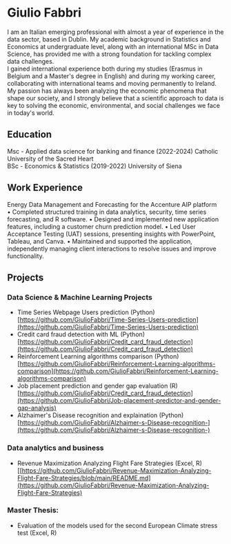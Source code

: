 # Giulio Fabbri

I am an Italian emerging professional with almost a year of experience in the data sector, based in Dublin. My academic background in Statistics and Economics at undergraduate level, along with an international MSc in Data Science, has provided me with a strong foundation for tackling complex data challenges.  
I gained international experience both during my studies (Erasmus in Belgium and a Master's degree in English) and during my working career, collaborating with international teams and moving permanently to Ireland.   
My passion has always been analyzing the economic phenomena that shape our society, and I strongly believe that a scientific approach to data is key to solving the economic, environmental, and social challenges we face in today's world.   

## Education
Msc - Applied data science for banking and finance (2022-2024) Catholic University of the Sacred Heart  
BSc - Economics & Statistics (2019-2022) University of Siena

## Work Experience
Energy Data Management and Forecasting for the Accenture AIP platform  
•	Completed structured training in data analytics, security, time series forecasting, and R software.
•	Designed and implemented new application features, including a customer churn prediction model.
•	Led User Acceptance Testing (UAT) sessions, presenting insights with PowerPoint, Tableau, and Canva.
•	Maintained and supported the application, independently managing client interactions to resolve issues and improve functionality.


## Projects
### Data Science & Machine Learning Projects
- Time Series Webpage Users prediction (Python)  
  [https://github.com/GiulioFabbri/Time-Series-Users-prediction](https://github.com/GiulioFabbri/Time-Series-Users-prediction)
- Credit card fraud detection with ML (Python)  
  [https://github.com/GiulioFabbri/Credit_card_fraud_detection](https://github.com/GiulioFabbri/Credit_card_fraud_detection)
- Reinforcement Learning algorithms comparison (Python)  
  [https://github.com/GiulioFabbri/Reinforcement-Learning-algorithms-comparison](https://github.com/GiulioFabbri/Reinforcement-Learning-algorithms-comparison)
- Job placement prediction and gender gap evaluation (R)  
  [https://github.com/GiulioFabbri/Credit_card_fraud_detection](https://github.com/GiulioFabbri/Job-placement-predictor-and-gender-gap-analysis)
- Alzhaimer's Disease recognition and explaination (Python)  
  [https://github.com/GiulioFabbri/Alzhaimer-s-Disease-recognition-](https://github.com/GiulioFabbri/Alzhaimer-s-Disease-recognition-)

### Data analytics and business 
- Revenue Maximization Analyzing Flight Fare Strategies (Excel, R)
[[https://github.com/GiulioFabbri/Revenue-Maximization-Analyzing-Flight-Fare-Strategies/blob/main/README.md](https://github.com/GiulioFabbri/Revenue-Maximization-Analyzing-Flight-Fare-Strategies)

### Master Thesis:
- Evaluation of the models used for the second European Climate stress test (Excel, R)



